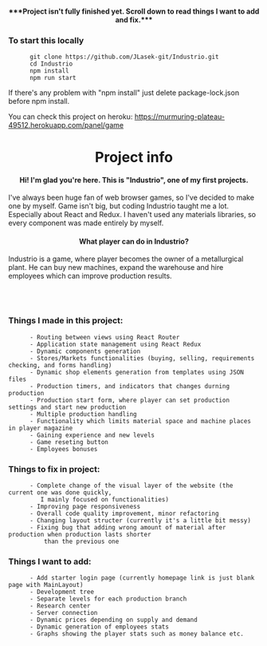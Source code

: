 <h4 align="center">***Project isn't fully finished yet. Scroll down to read things I want to add and fix.***</h4>
<h3>To start this locally</h3>

          git clone https://github.com/JLasek-git/Industrio.git
          cd Industrio
          npm install
          npm run start

If there's any problem with "npm install" just delete package-lock.json before npm install.

You can check this project on heroku: https://murmuring-plateau-49512.herokuapp.com/panel/game

<h1 align="center">Project info</h1>

<h4 align="center">Hi! I'm glad you're here. This is "Industrio", one of my first projects.</h6>
<p>I've always been huge fan of web browser games, so I've decided to make one by myself. Game isn't big, but coding Industrio taught me a lot. Especially about React and Redux. I haven't used any materials libraries, so every component was made entirely by myself.</p> 

<h4 align="center"> What player can do in Industrio? </h6>

<p>Industrio is a game, where player becomes the owner of a metallurgical plant. He can buy new machines, expand the warehouse and hire employees which can improve production results.</p> 

<br />
<br />

<h3> Things I made in this project: </h3>
  
          - Routing between views using React Router
          - Application state management using React Redux
          - Dynamic components generation
          - Stores/Markets functionalities (buying, selling, requirements checking, and forms handling)
          - Dynamic shop elements generation from templates using JSON files
          - Production timers, and indicators that changes durning production
          - Production start form, where player can set production settings and start new production
          - Multiple production handling
          - Functionality which limits material space and machine places in player magazine
          - Gaining experience and new levels
          - Game reseting button
          - Employees bonuses
         
<h3> Things to fix in project: </h3>
          
          - Complete change of the visual layer of the website (the current one was done quickly,
             I mainly focused on functionalities)
          - Improving page responsiveness
          - Overall code quality improvement, minor refactoring
          - Changing layout structer (currently it's a little bit messy)
          - Fixing bug that adding wrong amount of material after production when production lasts shorter
              than the previous one
              
<h3> Things I want to add: </h3>
          
          - Add starter login page (currently homepage link is just blank page with MainLayout)
          - Development tree
          - Separate levels for each production branch
          - Research center
          - Server connection
          - Dynamic prices depending on supply and demand
          - Dynamic generation of employees stats
          - Graphs showing the player stats such as money balance etc.
      

